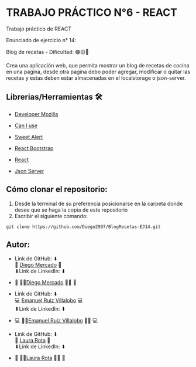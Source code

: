 # TRABAJO PRÁCTICO N°6 - REACT

Trabajo práctico de REACT

Enunciado de ejercicio n° 14:

Blog de recetas - Dificultad:  🟢🟡🔴

Crea una aplicación web, que permita mostrar un blog de recetas de cocina en una página, desde otra pagina debo poder agregar, modificar o quitar las recetas y estas deben estar almacenadas en el localstorage o json-server.


## Librerias/Herramientas 🛠
- [Developer Mozilla](https://developer.mozilla.org/es/docs/Web/JavaScript)

- [Can I use](https://caniuse.com/?cats=JS&statuses=all)

- [Sweet Alert](https://sweetalert2.github.io/)

- [React Bootstrap](https://react-bootstrap.netlify.app/)

- [React](https://es.react.dev/)

- [Json Server](https://github.com/typicode/json-server)

 ## Cómo clonar el repositorio:
1. Desde la terminal de su preferencia posicionarse en la carpeta donde desee que se haga la copia de este repositorio
2. Escribir el siguiente comando:
```
git clone https://github.com/Diego2997/BlogRecetas-EJ14.git
```
## Autor:
- Link de GitHub: ⬇ <br>
🦾 [Diego Mercado](https://github.com/Diego2997) 🦾<br>
⬇Link de LinkedIn: ⬇ <br>
- 🦾 👩‍💻[Diego Mercado](https://www.linkedin.com/in/fdmercado/) 👩‍💻 🦾

- Link de GitHub: ⬇ <br>
💻 [Emanuel Ruiz Villalobo](https://github.com/ruizemanuelm) 💻<br>
⬇Link de LinkedIn: ⬇ <br>
- 💻 👩‍💻[Emanuel Ruiz Villalobo](https://www.linkedin.com/in/matias-emanuel-ruiz/) 👩‍💻 💻

- Link de GitHub: ⬇ <br>
💜 [Laura Rota](https://github.com/RLauraS) 💜<br>
⬇Link de LinkedIn: ⬇ <br>
- 💜 👩‍💻[Laura Rota](https://www.linkedin.com/in/laura-rota-51699b243/?original_referer=) 👩‍💻 💜